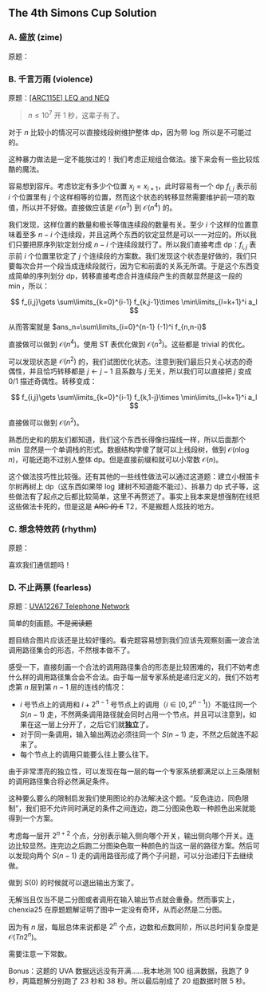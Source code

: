 ## The 4th Simons Cup Solution

### A. 盛放 (zime)

原题：

### B. 千言万雨 (violence)

原题：[[ARC115E] LEQ and NEQ](https://www.luogu.com.cn/problem/AT_arc115_e)

> $n\le 10^7$ 开 1 秒，这辈子有了。

对于 $n$ 比较小的情况可以直接线段树维护整体 dp，因为带 $\log$ 所以是不可能过的。

这种暴力做法是一定不能放过的！我们考虑正规组合做法。接下来会有一些比较炫酷的魔法。

容易想到容斥。考虑钦定有多少个位置 $x_i=x_{i+1}$，此时容易有一个 dp $f_{i,j}$ 表示前 $i$ 个位置里有 $j$ 个这样相等的位置，然而这个状态的转移显然需要维护前一项的取值，所以并不好做。直接做应该是 $\mathcal O(n^3)$ 到 $\mathcal O(n^4)$ 的。

我们发现，这样位置的数量和极长等值连续段的数量有关。至少 $i$ 个这样的位置意味着至多 $n-i$ 个连续段，并且这两个东西的钦定显然是可以一一对应的。所以我们只要把原序列钦定划分成 $n-i$ 个连续段就行了。所以我们直接考虑 dp：$f_{i,j}$ 表示前 $i$ 个位置里钦定了 $j$ 个连续段的方案数。我们发现这个状态是好做的，我们只要每次合并一个段当成连续段就行，因为它和前面的关系无所谓。于是这个东西变成简单的序列划分 dp，转移直接考虑合并连续段产生的贡献显然是这一段的 $\min$，所以：

$$
f_{i,j}\gets \sum\limits_{k=0}^{i-1} f_{k,j-1}\times \min\limits_{l=k+1}^i a_l
$$

从而答案就是 $ans_n=\sum\limits_{i=0}^{n-1} (-1)^i f_{n,n-i}$

直接做可以做到 $\mathcal O(n^4)$。使用 ST 表优化做到 $\mathcal O(n^3)$。这些都是 trivial 的优化。

可以发现状态是 $\mathcal O(n^2)$ 的，我们试图优化状态。注意到我们最后只关心状态的奇偶性，并且恰巧转移都是 $j\gets j-1$ 且系数与 $j$ 无关，所以我们可以直接把 $j$ 变成 $0/1$ 描述奇偶性。转移变成：

$$
f_{i,j}\gets \sum\limits_{k=0}^{i-1} f_{k,1-j}\times \min\limits_{l=k+1}^i a_l
$$

直接做可以做到 $\mathcal O(n^2)$。

熟悉历史和的朋友们都知道，我们这个东西长得像扫描线一样，所以后面那个 $\min$ 显然是一个单调栈的形式。数据结构学傻了就可以上线段树，做到 $\mathcal O(n\log n)$，可能还跑不过别人整体 dp。但是直接前缀和就可以小常数 $\mathcal O(n)$。

这个做法技巧性比较强。还有其他的一些线性做法可以通过这道题：建立小根笛卡尔树再树上 dp（这东西如果带 $\log$ 建树不知道能不能过）、拆暴力 dp 式子等，这些做法有了起点之后都比较简单，这里不再赘述了。事实上我本来是想强制在线把这些做法卡死的，但是这是 ~~ARC 的 E~~ T2，不是搬题人炫技的地方。

### C. 想念特效药 (rhythm)

原题：

喜欢我们通信题吗！


### D. 不止两票 (fearless)

原题：[UVA12267 Telephone Network](https://www.luogu.com.cn/problem/UVA12267)

简单的刻画题。~~不是阅读题~~

题目结合图片应该还是比较好懂的。看完题容易想到我们应该先观察刻画一波合法调用路径集合的形态，不然根本做不了。

感受一下，直接刻画一个合法的调用路径集合的形态是比较困难的，我们不妨考虑什么样的调用路径集合会不合法。由于每一层专家系统是递归定义的，我们不妨考虑第 $n$ 层到第 $n-1$ 层的连线的情况：

- $i$ 号节点上的调用和 $i+2^{n-1}$ 号节点上的调用（$i\in[0,2^{n-1})$）不能往同一个 $S(n-1)$ 走，不然两条调用路径就会同时占用一个节点。并且可以注意到，如果在这一层上分开了，之后它们就**独立**了。
- 对于同一条调用，输入输出两边必须往同一个 $S(n-1)$ 走，不然之后就连不起来了。
- 每个节点上的调用只能要么往上要么往下。

由于非常漂亮的独立性，可以发现在每一层的每一个专家系统都满足以上三条限制的调用路径集合将必然满足条件。

这种要么要么的限制启发我们使用图论的办法解决这个题。“反色连边，同色限制”，我们把不允许同时满足的条件之间连边，跑二分图染色取一种颜色出来就能得到一个方案。

考虑每一层开 $2^{n+2}$ 个点，分别表示输入侧向哪个开关，输出侧向哪个开关。连边比较显然。连完边之后跑二分图染色取一种颜色的当这一层的路径方案。然后可以发现向两个 $S(n-1)$ 走的调用路径形成了两个子问题，可以分治递归下去继续做。

做到 $S(0)$ 的时候就可以退出输出方案了。

无解当且仅当不是二分图或者调用在输入输出节点就会重叠。然而事实上，chenxia25 在原题题解证明了图中一定没有奇环，从而必然是二分图。

因为有 $n$ 层，每层总体来说都是 $2^n$ 个点，边数和点数同阶，所以总时间复杂度是 $\mathcal O(Tn2^n)$。

需要注意一下常数。

Bonus：这题的 UVA 数据远远没有开满……我本地测 $100$ 组满数据，我跑了 $9$ 秒，两篇题解分别跑了 $23$ 秒和 $38$ 秒。所以最后削成了 $20$ 组数据时限 $5$ 秒。